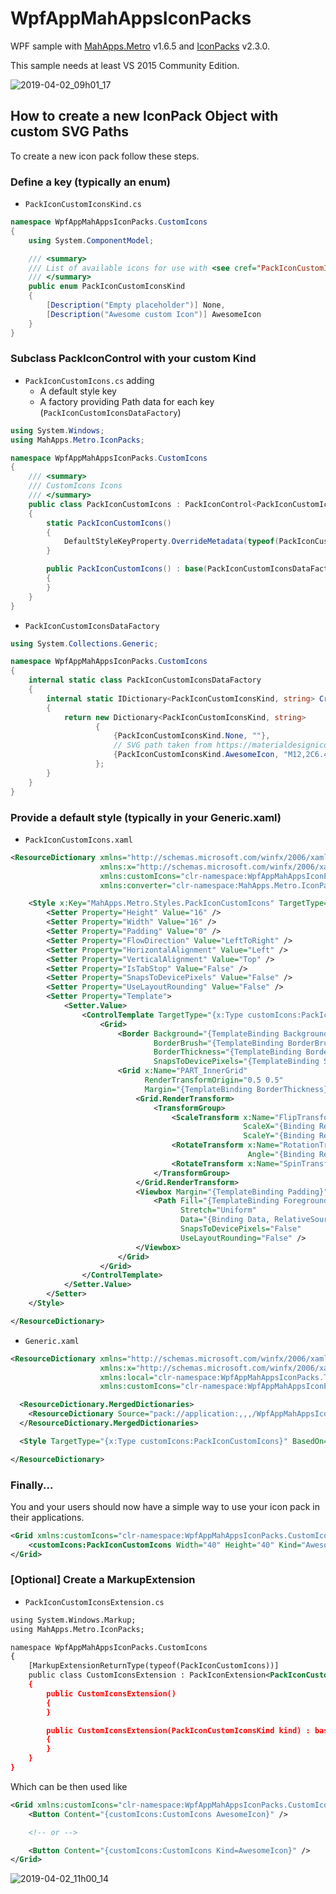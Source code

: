 # WpfAppMahAppsIconPacks

WPF sample with [MahApps.Metro](https://github.com/MahApps/MahApps.Metro) v1.6.5 and [IconPacks](https://github.com/MahApps/MahApps.Metro.IconPacks) v2.3.0.

This sample needs at least VS 2015 Community Edition.

![2019-04-02_09h01_17](https://user-images.githubusercontent.com/658431/55383761-3c961680-5529-11e9-80bb-d17f7a9fbe8d.png)

## How to create a new IconPack Object with custom SVG Paths

To create a new icon pack follow these steps.

### Define a key (typically an enum)

- `PackIconCustomIconsKind.cs`

```csharp
namespace WpfAppMahAppsIconPacks.CustomIcons
{
    using System.ComponentModel;

    /// <summary>
    /// List of available icons for use with <see cref="PackIconCustomIcons" />.
    /// </summary>
    public enum PackIconCustomIconsKind
    {
        [Description("Empty placeholder")] None,
        [Description("Awesome custom Icon")] AwesomeIcon
    }
}
```

### Subclass PackIconControl with your custom Kind

- `PackIconCustomIcons.cs` adding
  - A default style key
  - A factory providing Path data for each key (`PackIconCustomIconsDataFactory`)

```csharp
using System.Windows;
using MahApps.Metro.IconPacks;

namespace WpfAppMahAppsIconPacks.CustomIcons
{
    /// <summary>
    /// CustomIcons Icons
    /// </summary>
    public class PackIconCustomIcons : PackIconControl<PackIconCustomIconsKind>
    {
        static PackIconCustomIcons()
        {
            DefaultStyleKeyProperty.OverrideMetadata(typeof(PackIconCustomIcons), new FrameworkPropertyMetadata(typeof(PackIconCustomIcons)));
        }

        public PackIconCustomIcons() : base(PackIconCustomIconsDataFactory.Create)
        {
        }
    }
}
```

- `PackIconCustomIconsDataFactory`

```csharp
using System.Collections.Generic;

namespace WpfAppMahAppsIconPacks.CustomIcons
{
    internal static class PackIconCustomIconsDataFactory
    {
        internal static IDictionary<PackIconCustomIconsKind, string> Create()
        {
            return new Dictionary<PackIconCustomIconsKind, string>
                   {
                       {PackIconCustomIconsKind.None, ""},
                       // SVG path taken from https://materialdesignicons.com/
                       {PackIconCustomIconsKind.AwesomeIcon, "M12,2C6.47,2 2,6.5 2,12A10,10 0 0,0 12,22A10,10 0 0,0 22,12A10,10 0 0,0 12,2M15.6,8.34C16.67,8.34 17.53,9.2 17.53,10.27C17.53,11.34 16.67,12.2 15.6,12.2A1.93,1.93 0 0,1 13.67,10.27C13.66,9.2 14.53,8.34 15.6,8.34M9.6,6.76C10.9,6.76 11.96,7.82 11.96,9.12C11.96,10.42 10.9,11.5 9.6,11.5C8.3,11.5 7.24,10.42 7.24,9.12C7.24,7.81 8.29,6.76 9.6,6.76M9.6,15.89V19.64C7.2,18.89 5.3,17.04 4.46,14.68C5.5,13.56 8.13,13 9.6,13C10.13,13 10.8,13.07 11.5,13.21C9.86,14.08 9.6,15.23 9.6,15.89M12,20C11.72,20 11.46,20 11.2,19.96V15.89C11.2,14.47 14.14,13.76 15.6,13.76C16.67,13.76 18.5,14.15 19.44,14.91C18.27,17.88 15.38,20 12,20Z"},
                   };
        }
    }
}
```

### Provide a default style (typically in your Generic.xaml)

- `PackIconCustomIcons.xaml`

```xml
<ResourceDictionary xmlns="http://schemas.microsoft.com/winfx/2006/xaml/presentation"
                    xmlns:x="http://schemas.microsoft.com/winfx/2006/xaml"
                    xmlns:customIcons="clr-namespace:WpfAppMahAppsIconPacks.CustomIcons"
                    xmlns:converter="clr-namespace:MahApps.Metro.IconPacks.Converter;assembly=MahApps.Metro.IconPacks">

    <Style x:Key="MahApps.Metro.Styles.PackIconCustomIcons" TargetType="{x:Type customIcons:PackIconCustomIcons}">
        <Setter Property="Height" Value="16" />
        <Setter Property="Width" Value="16" />
        <Setter Property="Padding" Value="0" />
        <Setter Property="FlowDirection" Value="LeftToRight" />
        <Setter Property="HorizontalAlignment" Value="Left" />
        <Setter Property="VerticalAlignment" Value="Top" />
        <Setter Property="IsTabStop" Value="False" />
        <Setter Property="SnapsToDevicePixels" Value="False" />
        <Setter Property="UseLayoutRounding" Value="False" />
        <Setter Property="Template">
            <Setter.Value>
                <ControlTemplate TargetType="{x:Type customIcons:PackIconCustomIcons}">
                    <Grid>
                        <Border Background="{TemplateBinding Background}"
                                BorderBrush="{TemplateBinding BorderBrush}"
                                BorderThickness="{TemplateBinding BorderThickness}"
                                SnapsToDevicePixels="{TemplateBinding SnapsToDevicePixels}" />
                        <Grid x:Name="PART_InnerGrid"
                              RenderTransformOrigin="0.5 0.5"
                              Margin="{TemplateBinding BorderThickness}">
                            <Grid.RenderTransform>
                                <TransformGroup>
                                    <ScaleTransform x:Name="FlipTransform"
                                                    ScaleX="{Binding RelativeSource={RelativeSource TemplatedParent}, Path=Flip, Mode=OneWay, Converter={converter:FlipToScaleXValueConverter}}"
                                                    ScaleY="{Binding RelativeSource={RelativeSource TemplatedParent}, Path=Flip, Mode=OneWay, Converter={converter:FlipToScaleYValueConverter}}" />
                                    <RotateTransform x:Name="RotationTransform"
                                                     Angle="{Binding RelativeSource={RelativeSource TemplatedParent}, Path=Rotation, Mode=OneWay}" />
                                    <RotateTransform x:Name="SpinTransform" />
                                </TransformGroup>
                            </Grid.RenderTransform>
                            <Viewbox Margin="{TemplateBinding Padding}">
                                <Path Fill="{TemplateBinding Foreground}"
                                      Stretch="Uniform"
                                      Data="{Binding Data, RelativeSource={RelativeSource TemplatedParent}, Mode=OneWay, Converter={converter:NullToUnsetValueConverter}}"
                                      SnapsToDevicePixels="False"
                                      UseLayoutRounding="False" />
                            </Viewbox>
                        </Grid>
                    </Grid>
                </ControlTemplate>
            </Setter.Value>
        </Setter>
    </Style>

</ResourceDictionary>
```

- `Generic.xaml`

```xml
<ResourceDictionary xmlns="http://schemas.microsoft.com/winfx/2006/xaml/presentation"
                    xmlns:x="http://schemas.microsoft.com/winfx/2006/xaml"
                    xmlns:local="clr-namespace:WpfAppMahAppsIconPacks.Themes"
                    xmlns:customIcons="clr-namespace:WpfAppMahAppsIconPacks.CustomIcons">

  <ResourceDictionary.MergedDictionaries>
    <ResourceDictionary Source="pack://application:,,,/WpfAppMahAppsIconPacks;component/Customicons/PackIconCustomIcons.xaml" />
  </ResourceDictionary.MergedDictionaries>

  <Style TargetType="{x:Type customIcons:PackIconCustomIcons}" BasedOn="{StaticResource MahApps.Metro.Styles.PackIconCustomIcons}" />

</ResourceDictionary>
```

### Finally...

You and your users should now have a simple way to use your icon pack in their applications.

```xml
<Grid xmlns:customIcons="clr-namespace:WpfAppMahAppsIconPacks.CustomIcons">
    <customIcons:PackIconCustomIcons Width="40" Height="40" Kind="AwesomeIcon" />
</Grid>
```

### [Optional] Create a MarkupExtension

- `PackIconCustomIconsExtension.cs`

```xml
using System.Windows.Markup;
using MahApps.Metro.IconPacks;

namespace WpfAppMahAppsIconPacks.CustomIcons
{
    [MarkupExtensionReturnType(typeof(PackIconCustomIcons))]
    public class CustomIconsExtension : PackIconExtension<PackIconCustomIcons, PackIconCustomIconsKind>
    {
        public CustomIconsExtension()
        {
        }

        public CustomIconsExtension(PackIconCustomIconsKind kind) : base(kind)
        {
        }
    }
}
```

Which can be then used like

```xml
<Grid xmlns:customIcons="clr-namespace:WpfAppMahAppsIconPacks.CustomIcons">
    <Button Content="{customIcons:CustomIcons AwesomeIcon}" />

    <!-- or -->

    <Button Content="{customIcons:CustomIcons Kind=AwesomeIcon}" />
</Grid>
```

![2019-04-02_11h00_14](https://user-images.githubusercontent.com/658431/55402211-3026b380-5553-11e9-9ecc-1307cc46f800.png)
